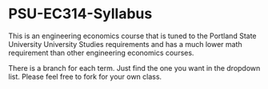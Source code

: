 PSU-EC314-Syllabus
==================

This is an engineering economics course that is tuned to the Portland State University University Studies requirements and has a much lower math requirement than other engineering economics courses.

There is a branch for each term.  Just find the one you want in the dropdown list.  Please feel free to fork for your own class. 
